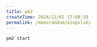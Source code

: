 ```yaml
---
title: pm2
createTime: 2024/11/01 17:08:39
permalink: /memorandum/e2opxls6/
---
```

``` shell
pm2 start
```
